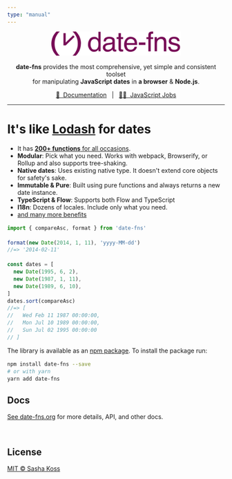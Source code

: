 ```yaml
---
type: "manual"
---
```


<p align="center">
  <a href="https://date-fns.org/">
    <img alt="date-fns" title="date-fns" src="https://raw.githubusercontent.com/date-fns/date-fns/master/docs/logotype.svg" width="300" />
  </a>
</p>

<p align="center">
  <b>date-fns</b> provides the most comprehensive, yet simple and consistent toolset
  <br>
  for manipulating <b>JavaScript dates</b> in <b>a browser</b> & <b>Node.js</b>.</b>
</p>

<div align="center">

[📖&nbsp; Documentation](https://date-fns.org/docs/Getting-Started/)&nbsp;&nbsp;&nbsp;|&nbsp;&nbsp;&nbsp;[🧑‍💻&nbsp; JavaScript Jobs](https://jobs.date-fns.org/)

</div>

<hr>

# It's like [Lodash](https://lodash.com) for dates

- It has [**200+ functions** for all occasions](https://date-fns.org/docs/Getting-Started/).
- **Modular**: Pick what you need. Works with webpack, Browserify, or Rollup and also supports tree-shaking.
- **Native dates**: Uses existing native type. It doesn't extend core objects for safety's sake.
- **Immutable & Pure**: Built using pure functions and always returns a new date instance.
- **TypeScript & Flow**: Supports both Flow and TypeScript
- **I18n**: Dozens of locales. Include only what you need.
- [and many more benefits](https://date-fns.org/)

```js
import { compareAsc, format } from 'date-fns'

format(new Date(2014, 1, 11), 'yyyy-MM-dd')
//=> '2014-02-11'

const dates = [
  new Date(1995, 6, 2),
  new Date(1987, 1, 11),
  new Date(1989, 6, 10),
]
dates.sort(compareAsc)
//=> [
//   Wed Feb 11 1987 00:00:00,
//   Mon Jul 10 1989 00:00:00,
//   Sun Jul 02 1995 00:00:00
// ]
```

The library is available as an [npm package](https://www.npmjs.com/package/date-fns).
To install the package run:

```bash
npm install date-fns --save
# or with yarn
yarn add date-fns
```

## Docs

[See date-fns.org](https://date-fns.org/) for more details, API,
and other docs.

<br />
<!-- END OF README-JOB SECTION -->

## License

[MIT © Sasha Koss](https://kossnocorp.mit-license.org/)
